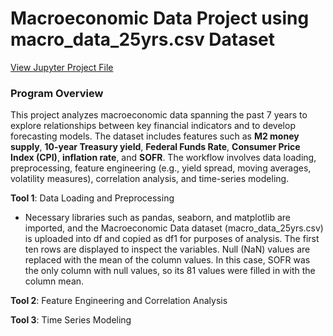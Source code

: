 # Macroeconomic Data Project using macro_data_25yrs.csv Dataset
<a href="MacroeconomicDataProject.ipynb" download>View Jupyter Project File</a>

### Program Overview
This project analyzes macroeconomic data spanning the past 7 years to explore relationships between key financial indicators and to develop forecasting models. The dataset includes features such as __M2 money supply__, __10-year Treasury yield__, __Federal Funds Rate__, __Consumer Price Index (CPI)__, __inflation rate__, and __SOFR__. The workflow involves data loading, preprocessing, feature engineering (e.g., yield spread, moving averages, volatility measures), correlation analysis, and time-series modeling.


__Tool 1__: Data Loading and Preprocessing
- Necessary libraries such as pandas, seaborn, and matplotlib are imported, and the Macroeconomic Data dataset (macro_data_25yrs.csv) is uploaded into df and copied as df1 for purposes of analysis. The first ten rows are displayed to inspect the variables. Null (NaN) values are replaced with the mean of the column values. In this case, SOFR was the only column with null values, so its 81 values were filled in with the column mean.

__Tool 2__: Feature Engineering and Correlation Analysis


__Tool 3__: Time Series Modeling
